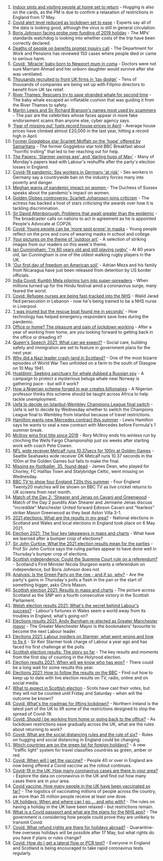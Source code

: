 1. [Indoor pints and visiting people at home set to return](https://www.bbc.co.uk/news/uk-57050860) - Hugging is also on the cards, as the PM is due to confirm a relaxation of restrictions in England from 17 May.
2. [Covid alert level reduced as lockdown set to ease](https://www.bbc.co.uk/news/health-57055340) - Experts say all of the data is looking good, although the virus is still in general circulation.
3. [Boris Johnson facing probe over funding of 2019 holiday](https://www.bbc.co.uk/news/uk-politics-57055882) - The MPs' standards watchdog is looking into whether costs of the trip have been correctly declared.
4. [Deaths of people on benefits prompt inquiry call](https://www.bbc.co.uk/news/uk-56819727) - The Department for Work and Pensions has reviewed 150 cases where people died or came to serious harm.
5. [Covid: 'Miracle' baby born to Newport mum in coma](https://www.bbc.co.uk/news/uk-wales-57047998) - Doctors were not sure Marriam Ahmad and her unborn daughter would survive after she was ventilated.
6. [Thousands recruited to front UK firms in 'tax dodge'](https://www.bbc.co.uk/news/uk-57021128) - Tens of thousands of companies are being set up with Filipino directors to benefit from UK tax relief.
7. [River Thames: Rescuers try to save stranded whale for second time](https://www.bbc.co.uk/news/uk-england-london-57056008) - The baby whale escaped an inflatable cushion that was guiding it from the River Thames to safety.
8. [Martin Lewis and Sir Richard Branson's names most used by scammers](https://www.bbc.co.uk/news/technology-57051546) - The pair are the celebrities whose faces appear in more fake endorsement scams than anyone else, cyber agency says.
9. ['Fear of missing out' fuels record house prices in April](https://www.bbc.co.uk/news/business-57055314) - Average house prices have climbed almost £20,000 in the last year, hitting a record high in April.
10. [Former Gogglebox star Scarlett Moffatt on the 'hope' offered by Samaritans](https://www.bbc.co.uk/news/uk-57030285) - The former Gogglebox star told BBC Breakfast about "horrific trolling" that led to her reaching out for help.
11. [The Papers: 'Starmer swings axe', and 'darling hugs of May'](https://www.bbc.co.uk/news/blogs-the-papers-57052281) - Many of Monday's papers lead with Labour's reshuffle after the party's election losses in England.
12. [Covid-19 pandemic: Sex workers in Germany 'at risk'](https://www.bbc.co.uk/news/world-europe-57029723) - Sex workers in Germany say a countrywide ban on the industry forces many into poverty and danger.
13. [Meghan warns of pandemic impact on women ](https://www.bbc.co.uk/news/world-57047169) - The Duchess of Sussex speaks about the pandemic's impact on women.
14. [Golden Globes controversy: Scarlett Johansson joins criticism](https://www.bbc.co.uk/news/world-us-canada-57049645) - The actress has backed a host of stars criticising the awards over how it is tackling discrimination.
15. [Sir David Attenborough: Problems that await greater than the epidemic](https://www.bbc.co.uk/news/57050259) - The broadcaster calls on nations to act in agreement as he is appointed People's Advocate at COP26.
16. [Covid: Young people can be 'more spot prone' in masks](https://www.bbc.co.uk/news/uk-wales-57025541) - Young people reflect on the pros and cons of wearing masks in school and college.
17. [Your pictures on the theme of 'outdoor art'](https://www.bbc.co.uk/news/in-pictures-57023047) - A selection of striking images from our readers on this week's theme.
18. [Ian Cunningham: 'I'm 80 years old and still playing rugby'](https://www.bbc.co.uk/news/uk-northern-ireland-57013207) - At 80 years old, Ian Cunningham is one of the oldest walking rugby players in the UK.
19. ['Our first day of freedom on American soil'](https://www.bbc.co.uk/news/world-us-canada-57022918) - Adrian Meza and his family from Nicaragua have just been released from detention by US border officials.
20. [India Covid: Kumbh Mela pilgrims turn into super-spreaders](https://www.bbc.co.uk/news/world-asia-india-57005563) - When millions turned up for the Hindu festival amid a coronavirus surge, many feared the worst.
21. [Covid: Refugee nurses are being fast-tracked into the NHS](https://www.bbc.co.uk/news/uk-56936400) - Walid Jarad fled persecution in Lebanon - now he's being trained to be a NHS nurse in Liverpool.
22. ['I was injured but the rescue boat found me in seconds'](https://www.bbc.co.uk/news/business-56741003) - How technology has helped emergency responders save lives during the pandemic.
23. [Office or home? The pleasure and pain of lockdown working](https://www.bbc.co.uk/news/business-57010911) - After a year of working from home, are you looking forward to getting back in the office or dreading it?
24. [Queen's Speech 2021: What can we expect?](https://www.bbc.co.uk/news/uk-politics-56987630) - Social care, building safety and immigration are set to feature in government plans for the next year.
25. [Why did a Nazi leader crash-land in Scotland?](https://www.bbc.co.uk/news/uk-scotland-56908183) - One of the most bizarre episodes of World War Two unfolded on a farm to the south of Glasgow on 10 May 1941.
26. [Hvaldimir: Seeking sanctuary for whale dubbed a Russian spy](https://www.bbc.co.uk/news/world-europe-56956365) - A campaign to protect a mysterious beluga whale near Norway is gathering pace - but will it work?
27. [How a Nigerian scheme forged in war creates billionaires](https://www.bbc.co.uk/news/world-africa-56985304) - A Nigerian professor thinks this scheme should be taught across Africa to help tackle unemployment.
28. [Uefa to decide on Istanbul-Wembley Champions League final switch](https://www.bbc.co.uk/sport/football/57051804) - Uefa is set to decide by Wednesday whether to switch the Champions League final to Wembley from Istanbul because of travel restrictions.
29. [Hamilton wants new Mercedes contract this summer](https://www.bbc.co.uk/sport/formula1/57039920) - Lewis Hamilton says he wants to seal a new contract with Mercedes before Formula's 1 summer break.
30. [McIlroy wins first title since 2019](https://www.bbc.co.uk/sport/golf/57051018) - Rory McIlroy ends his winless run by clinching the Wells Fargo Championship just six weeks after starting work with coach Pete Cowen.
31. [NFL wide receiver Metcalf runs 10.37secs for 100m at Golden Games](https://www.bbc.co.uk/sport/athletics/57054874) - Seattle Seahawks wide receiver DK Metcalf runs 10.37 seconds in the 100m at the Golden Games but fails to make the final.
32. [Missing ex-footballer, 35, found dead](https://www.bbc.co.uk/news/uk-england-lancashire-57055578) - James Dean, who played for Chorley, FC Halifax Town and Stalybridge Celtic, went missing on Wednesday.
33. [BBC TV to show four England T20s this summer](https://www.bbc.co.uk/sport/cricket/56971323) - Four England Twenty20 matches will be shown on BBC TV as live cricket returns to UK screens from next month.
34. [Match of the Day 2: 'Shearer and Jenas on Cavani and Greenwood](https://www.bbc.co.uk/sport/av/football/57052492) - Match of the Day 2 pundits Alan Shearer and Jermaine Jenas discuss "incredible" Manchester United forward Edinson Cavani and "fearless" striker Mason Greenwood as they beat Aston Villa 3-1.
35. [2021 elections: What are the results in my area?](https://www.bbc.co.uk/news/56129210) - National elections in Scotland and Wales and local elections in England took place on 6 May 2021.
36. [Election 2021: The four key takeaways in maps and charts](https://www.bbc.co.uk/news/uk-politics-57031010) - What have we learned after a bumper crop of elections?
37. [Sir John Curtice: What the 2021 election results mean for the parties](https://www.bbc.co.uk/news/uk-politics-57040175) - Prof Sir John Curtice says the ruling parties appear to have done well in Thursday's bumper crop of elections.
38. [Scottish independence: Could the Supreme Court rule on a referendum?](https://www.bbc.co.uk/news/uk-scotland-scotland-politics-57047898) - Scotland's First Minister Nicola Sturgeon wants a referendum on independence, but Boris Johnson does not.
39. [Analysis: Is the Green Party on the rise - and if so, why?](https://www.bbc.co.uk/news/uk-politics-57048811) - Are the party's gains in Thursday's polls a flash in the pan or the start of something bigger, asks Chris Mason.
40. [Scottish election 2021: Results in maps and charts](https://www.bbc.co.uk/news/uk-scotland-scotland-politics-57028315) - The picture across Scotland as the SNP win a fourth consecutive victory in the Scottish Parliament.
41. [Welsh election results 2021: What's the secret behind Labour's success?](https://www.bbc.co.uk/news/uk-wales-politics-57037388) - Labour's fortunes in Wales seem a world away from its troubles in England, what's going on?
42. [Elections results 2021: Andy Burnham re-elected as Greater Manchester mayor](https://www.bbc.co.uk/news/uk-england-manchester-57037359) - The Greater Manchester Mayor is the bookmakers' favourite to become the next Labour leader.
43. [Elections 2021: Labour insiders on Starmer, what went wrong and how to fix it](https://www.bbc.co.uk/news/uk-politics-57024995) - Sir Keir Starmer took charge of Labour a year ago and has faced his first challenge at the polls.
44. [Scottish election results: The story so far](https://www.bbc.co.uk/news/uk-scotland-scotland-politics-57033767) - The key results and moments from the first day of counting in the Holyrood election.
45. [Election results 2021: When will we know who has won?](https://www.bbc.co.uk/news/uk-politics-56581106) - There could be a long wait for some results this year.
46. [Elections 2021: How to follow the results on the BBC](https://www.bbc.co.uk/news/uk-politics-56930132) - Find out how to keep up to date with live election results on TV, radio, online and on social media.
47. [What to expect in Scottish election](https://www.bbc.co.uk/news/uk-scotland-scotland-politics-56972971) - Scots have cast their votes, but they will not be counted until Friday and Saturday - when will the outcome be known?
48. [Covid: What's the roadmap for lifting lockdown?](https://www.bbc.co.uk/news/explainers-52530518) - Northern Ireland is the latest part of the UK to lift some of the restrictions designed to stop the spread of Covid-19.
49. [Covid: Should I be working from home or going back to the office?](https://www.bbc.co.uk/news/business-52567567) - As lockdown restrictions ease gradually across the UK, what are the rules about returning to work?
50. [Covid: What are the social distancing rules and the rule of six?](https://www.bbc.co.uk/news/uk-51506729) - Rules on hugging and social distancing in England could be changing.
51. [Which countries are on the green list for foreign holidays?](https://www.bbc.co.uk/news/explainers-52544307) - A new "traffic light" system for travel classifies countries as green, amber or red.
52. [Covid: When will I get the vaccine?](https://www.bbc.co.uk/news/health-55045639) - People 40 or over in England are now being offered a Covid vaccine as the rollout continues.
53. [Covid-19 in the UK: How many coronavirus cases are there in your area?](https://www.bbc.co.uk/news/uk-51768274) - Explore the data on coronavirus in the UK and find out how many cases there are in your area.
54. [Covid vaccine: How many people in the UK have been vaccinated so far?](https://www.bbc.co.uk/news/health-55274833) - The logistics of vaccinating millions of people across the country, as more than 35 million people receive at least one dose.
55. [UK holidays: When and where can I go.... and who with?](https://www.bbc.co.uk/news/explainers-52646738) - The rules on having a holiday in the UK have been relaxed - but restrictions remain.
56. [What is a Covid passport and what are the plans for the NHS app?](https://www.bbc.co.uk/news/explainers-55718553) - The government is considering how people could prove they are unlikely to transmit Covid.
57. [Covid: What refund rights are there for holidays abroad?](https://www.bbc.co.uk/news/business-51615412) - Quarantine-free overseas holidays will be possible after 17 May, but what rights do you have if plans or rules change?
58. [Covid: How do I get a lateral flow or PCR test?](https://www.bbc.co.uk/news/health-51943612) - Everyone in England and Scotland is being encouraged to take rapid coronavirus tests regularly.
